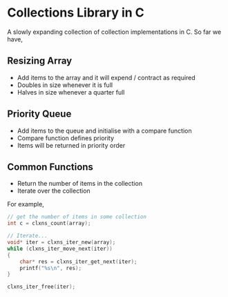 # Collections Library in C

A slowly expanding collection of collection implementations in C. So far we have,

## Resizing Array
* Add items to the array and it will expend / contract as required
* Doubles in size whenever it is full
* Halves in size whenever a quarter full

## Priority Queue
* Add items to the queue and initialise with a compare function
* Compare function defines priority
* Items will be returned in priority order

## Common Functions
* Return the number of items in the collection
* Iterate over the collection

For example,

```c
// get the number of items in some collection
int c = clxns_count(array);

// Iterate...
void* iter = clxns_iter_new(array);
while (clxns_iter_move_next(iter))
{
    char* res = clxns_iter_get_next(iter);
    printf("%s\n", res);
}

clxns_iter_free(iter);
```
